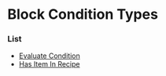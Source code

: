 # Block Condition Types



### List
* [Evaluate Condition](block_condition_types/evaluate_condition.md)
* [Has Item In Recipe](block_condition_types/has_item_in_recipe.md)

